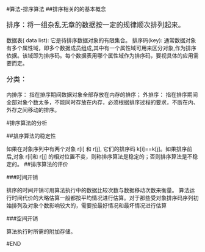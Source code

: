 #算法-排序算法
##排序相关的的基本概念
<p style="font-size: 18px;">
排序：将一组杂乱无章的数据按一定的规律顺次排列起来。
</p>
    数据表( data list): 它是待排序数据对象的有限集合。
    排序码(key):        通常数据对象有多个属性域，即多个数据成员组成,其中有一个属性域可用来区分对象,作为排序依据。该域即为排序码。每个数据表用哪个属性域作为排序码，要视具体的应用需要而定。
<p style="font-size: 18px;">
分类： 
</p>
    内排序： 指在排序期间数据对象全部存放在内存的排序；
    外排序： 指在排序期间全部对象个数太多，不能同时存放在内存，必须根据排序过程的要求，不断在内、外存之间移动的排序。

#排序算法的分析

##排序算法的稳定性

如果在对象序列中有两个对象 r[i] 和 r[j], 它们的排序码 k[i]==k[j]。如果排序前后,对象 r[i]和 r[j]
的相对位置不变，则称排序算法是稳定的；否则排序算法是不稳定的。
##排序算法的评价

###时间开销

排序的时间开销可用算法执行中的数据比较次数与数据移动次数来衡量。
算法运行时间代价的大略估算一般都按平均情况进行估算。对于那些受对象排序码序列初始排列及对象个数影响较大的，需要按最好情况和最坏情况进行估算

###空间开销

算法执行时所需的附加存储。


#END